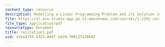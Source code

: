 ```yaml
---
content_type: resource
description: Modelling a Linear Programming Problem and its Solution in Excel.
file: https://ol-ocw-studio-app-qa.s3.amazonaws.com/courses/1-224j-carrier-systems-fall-2003/a3ea475993250d4fa92970013fa78682_recitation1.pdf
file_type: application/pdf
resourcetype: Document
title: recitation1.pdf
uid: a3ea4759-9325-0d4f-a929-70013fa78682
---
```


